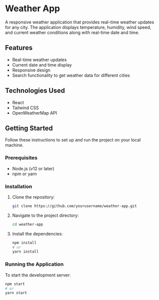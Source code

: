 # Weather App

A responsive weather application that provides real-time weather updates for any city. The application displays temperature, humidity, wind speed, and current weather conditions along with real-time date and time.

## Features

- Real-time weather updates
- Current date and time display
- Responsive design
- Search functionality to get weather data for different cities

## Technologies Used

- React
- Tailwind CSS
- OpenWeatherMap API

## Getting Started

Follow these instructions to set up and run the project on your local machine.

### Prerequisites

- Node.js (v12 or later)
- npm or yarn

### Installation

1. Clone the repository:
    ```sh
    git clone https://github.com/yourusername/weather-app.git
    ```
2. Navigate to the project directory:
    ```sh
    cd weather-app
    ```
3. Install the dependencies:
    ```sh
    npm install
    # or
    yarn install
    ```

### Running the Application

To start the development server:

```sh
npm start
# or
yarn start
